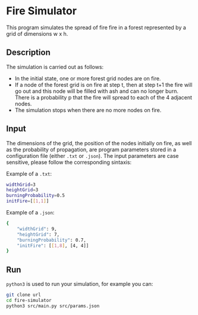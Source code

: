 # Fire Simulator

This program simulates the spread of fire fire in a forest represented by a grid of dimensions w x h.

## Description

The simulation is carried out as follows:
* In the initial state, one or more forest grid nodes are on fire.
* If a node of the forest grid is on fire at step t, then at step t+1 the fire will go out and this node will be filled with ash and can no longer burn. There is a probability p that the fire will spread to each of the 4 adjacent nodes.
* The simulation stops when there are no more nodes on fire.

## Input

The dimensions of the grid, the position of the nodes initially on fire, as well as the probability of propagation, are program parameters stored in a configuration file (either `.txt` or `.json`). The input parameters are case sensitive, please follow the corresponding sintaxis:

Example of a `.txt`:
```bash
widthGrid=3
heightGrid=3
burningProbability=0.5
initFire=[[1,1]]
```

Example of a `.json`:
```bash
{
    "widthGrid": 9,
    "heightGrid": 7, 
    "burningProbability": 0.7,
    "initFire": [[1,8], [4, 4]]
}
```

## Run

`python3` is used to run your simulation, for example you can:

```bash
git clone url
cd fire-simulator
python3 src/main.py src/params.json
```